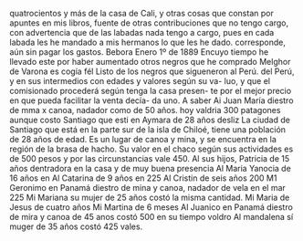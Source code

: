 quatrocientos y más de la casa de Cali, y otras cosas que constan
por apuntes en mis libros, fuente de otras contribuciones que no tengo cargo, con advertencia que de las labadas nada tengo a cargo, pues en cada labada les he mandado a mis hermanos lo que les he dado.
corresponde, aún sin pagar los gastos. Bebora Enero 1º de 1889 Encuyo tiempo he llevado este por haber aumentado otros negros que he comprado Melghor de Varona es cogía fél
Listo de los negros que sigueneron al Perú.
del Perú, y en sus intermedios con edades y valores según su va- luo, y que el comisionado procederá según tenga la casa presen- te por el mejor precio en que pueda facilitar la venta decía- da uno. A saber
Ai Juan María diestro de mma x canoa, nadador como de 50 años. hoy valdria 300 patagones aunque costo
Santiago que esti en Aymara de 28 años desliz
La ciudad de Santiago que está en la parte sur de la isla de Chiloé, tiene una población de 28 años de edad. Es un lugar de canoa y mina, y se encuentra en la región de la brasa de hacho. Su valor en el chaco según sus actividades es de 500 pesos y por las circunstancias vale 450.
Al sus hijos, Patricia de 15 años dentradora en la casa y de muy buena presencia Al Maria Yanocia de 16 años en
Al Catarina de 9 años en 225
Al Cristin de seis años 200
M1 Geronimo en Panamá diestro de mina y canoa, nadador de vela en el mar 225
Mi Mariana su mujer de 25 años costó la misma cantidad.
Mi Maria de Jesus de cuatro años
Mi Martina de 6 meses
Al Juanico en Panamá diestro de mira y canoa de 45
anos costó 500 en su tiempo voldro
Al mandalena sí muger de 35 años costó 425 vales.